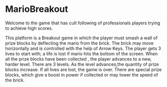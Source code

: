 # MarioBreakout
Welcome to the game that has cult following of professionals players trying to achieve high scores.

This platform is a Breakout game in which the player must smash a wall of prize blocks by deflecting the mario from the brick. The brick may move horizontally and is controlled with the help of Arrow Keys. The player gets 3 lives to start with; a life is lost if mario hits the bottom of the screen. When all the prize blocks have been collected , the player advances to a new, harder level. There are 3 levels. As the level advances,the quantity of prize blocks increase. If all lives are lost, the game is over. There are special prize blocks, which give a boost in power if collected or may lower the speed of the brick.
